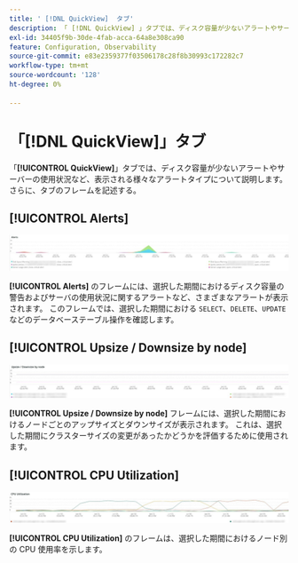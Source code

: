 ```yaml
---
title: ' [!DNL QuickView]  タブ'
description: 「 [!DNL QuickView] 」タブでは、ディスク容量が少ないアラートやサーバーの使用状況など、表示される様々なアラートタイプについて説明します。
exl-id: 34405f9b-30de-4fab-acca-64a8e308ca90
feature: Configuration, Observability
source-git-commit: e83e2359377f03506178c28f8b30993c172282c7
workflow-type: tm+mt
source-wordcount: '128'
ht-degree: 0%

---
```


# 「[!DNL QuickView]」タブ

「**[!UICONTROL QuickView]**」タブでは、ディスク容量が少ないアラートやサーバーの使用状況など、表示される様々なアラートタイプについて説明します。 さらに、タブのフレームを記述する。

## [!UICONTROL Alerts]

![ アラート ](../../assets/tools/observation-for-adobe-commerce/quickview_alerts.jpg)

**[!UICONTROL Alerts]** のフレームには、選択した期間におけるディスク容量の警告およびサーバの使用状況に関するアラートなど、さまざまなアラートが表示されます。 このフレームでは、選択した期間における `SELECT`、`DELETE`、`UPDATE` などのデータベーステーブル操作を確認します。

## [!UICONTROL Upsize / Downsize by node]

![ ノード別のアップサイズ/ダウンサイズ ](../../assets/tools/observation-for-adobe-commerce/quickview_upsize_by_node.jpg)

**[!UICONTROL Upsize / Downsize by node]** フレームには、選択した期間におけるノードごとのアップサイズとダウンサイズが表示されます。 これは、選択した期間にクラスターサイズの変更があったかどうかを評価するために使用されます。

## [!UICONTROL CPU Utilization]

![CPU 使用率 ](../../assets/tools/observation-for-adobe-commerce/quickview_cpu.jpg)

**[!UICONTROL CPU Utilization]** のフレームは、選択した期間におけるノード別の CPU 使用率を示します。
